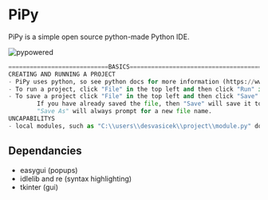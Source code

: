 # PiPy
PiPy is a simple open source python-made Python IDE. 

![pypowered](https://user-images.githubusercontent.com/84301435/163216002-c0909eec-e246-4462-9584-55f95529d58f.png)

```python
============================BASICS=======================================
CREATING AND RUNNING A PROJECT
- PiPy uses python, so see python docs for more information (https://www.python.org)
- To run a project, click "File" in the top left and then click "Run" in the dropdown
- To save a project click "File" in the top left and then click "Save" or "Save As".
        If you have already saved the file, then "Save" will save it to the file you have already set.
        "Save As" will always prompt for a new file name.
UNCAPABILITYS
- local modules, such as "C:\\users\\desvasicek\\project\\module.py" does not work with "import module"
```

## Dependancies
- easygui (popups)
- idlelib and re (syntax highlighting)
- tkinter (gui)
